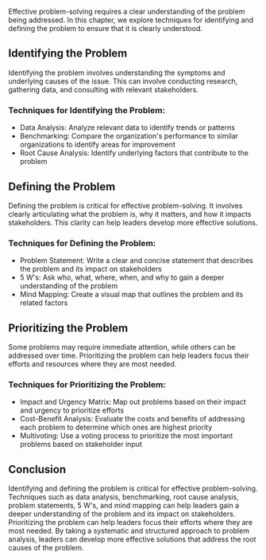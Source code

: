 
Effective problem-solving requires a clear understanding of the problem being addressed. In this chapter, we explore techniques for identifying and defining the problem to ensure that it is clearly understood.

Identifying the Problem
-----------------------

Identifying the problem involves understanding the symptoms and underlying causes of the issue. This can involve conducting research, gathering data, and consulting with relevant stakeholders.

### Techniques for Identifying the Problem:

* Data Analysis: Analyze relevant data to identify trends or patterns
* Benchmarking: Compare the organization's performance to similar organizations to identify areas for improvement
* Root Cause Analysis: Identify underlying factors that contribute to the problem

Defining the Problem
--------------------

Defining the problem is critical for effective problem-solving. It involves clearly articulating what the problem is, why it matters, and how it impacts stakeholders. This clarity can help leaders develop more effective solutions.

### Techniques for Defining the Problem:

* Problem Statement: Write a clear and concise statement that describes the problem and its impact on stakeholders
* 5 W's: Ask who, what, where, when, and why to gain a deeper understanding of the problem
* Mind Mapping: Create a visual map that outlines the problem and its related factors

Prioritizing the Problem
------------------------

Some problems may require immediate attention, while others can be addressed over time. Prioritizing the problem can help leaders focus their efforts and resources where they are most needed.

### Techniques for Prioritizing the Problem:

* Impact and Urgency Matrix: Map out problems based on their impact and urgency to prioritize efforts
* Cost-Benefit Analysis: Evaluate the costs and benefits of addressing each problem to determine which ones are highest priority
* Multivoting: Use a voting process to prioritize the most important problems based on stakeholder input

Conclusion
----------

Identifying and defining the problem is critical for effective problem-solving. Techniques such as data analysis, benchmarking, root cause analysis, problem statements, 5 W's, and mind mapping can help leaders gain a deeper understanding of the problem and its impact on stakeholders. Prioritizing the problem can help leaders focus their efforts where they are most needed. By taking a systematic and structured approach to problem analysis, leaders can develop more effective solutions that address the root causes of the problem.
